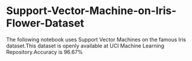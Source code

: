 # Support-Vector-Machine-on-Iris-Flower-Dataset
The following notebook uses Support Vector Machines on the famous Iris dataset.This dataset is openly available at UCI Machine Learning Repository.Accuracy is 96.67%
